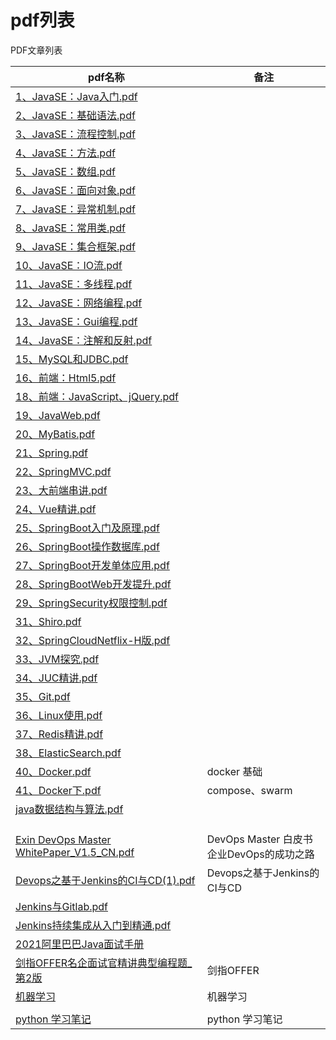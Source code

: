 # pdf列表




PDF文章列表

| pdf名称                                                      | 备注                                          |
| ------------------------------------------------------------ | --------------------------------------------- |
| [1、JavaSE：Java入门.pdf](https://hubu.buzz/pdf/web/viewer.html?file=1、JavaSE：Java入门.pdf) |                                               |
| [2、JavaSE：基础语法.pdf](https://hubu.buzz/pdf/web/viewer.html?file=2、JavaSE：基础语法.pdf) |                                               |
| [3、JavaSE：流程控制.pdf](https://hubu.buzz/pdf/web/viewer.html?file=3、JavaSE：流程控制.pdf) |                                               |
| [4、JavaSE：方法.pdf](https://hubu.buzz/pdf/web/viewer.html?file=4、JavaSE：方法.pdf) |                                               |
| [5、JavaSE：数组.pdf](https://hubu.buzz/pdf/web/viewer.html?file=5、JavaSE：数组.pdf) |                                               |
| [6、JavaSE：面向对象.pdf](https://hubu.buzz/pdf/web/viewer.html?file=6、JavaSE：面向对象.pdf) |                                               |
| [7、JavaSE：异常机制.pdf](https://hubu.buzz/pdf/web/viewer.html?file=7、JavaSE：异常机制.pdf) |                                               |
| [8、JavaSE：常用类.pdf](https://hubu.buzz/pdf/web/viewer.html?file=8、JavaSE：常用类.pdf) |                                               |
| [9、JavaSE：集合框架.pdf](https://hubu.buzz/pdf/web/viewer.html?file=9、JavaSE：集合框架.pdf) |                                               |
| [10、JavaSE：IO流.pdf](https://hubu.buzz/pdf/web/viewer.html?file=10、JavaSE：IO流.pdf) |                                               |
| [11、JavaSE：多线程.pdf](https://hubu.buzz/pdf/web/viewer.html?file=11、JavaSE：多线程.pdf) |                                               |
| [12、JavaSE：网络编程.pdf](https://hubu.buzz/pdf/web/viewer.html?file=12、JavaSE：网络编程.pdf) |                                               |
| [13、JavaSE：Gui编程.pdf](https://hubu.buzz/pdf/web/viewer.html?file=13、JavaSE：Gui编程.pdf) |                                               |
| [14、JavaSE：注解和反射.pdf](https://hubu.buzz/pdf/web/viewer.html?file=14、JavaSE：注解和反射.pdf) |                                               |
| [15、MySQL和JDBC.pdf](https://hubu.buzz/pdf/web/viewer.html?file=15、MySQL和JDBC.pdf) |                                               |
| [16、前端：Html5.pdf](https://hubu.buzz/pdf/web/viewer.html?file=16、前端：Html5.pdf) |                                               |
| [18、前端：JavaScript、jQuery.pdf](https://hubu.buzz/pdf/web/viewer.html?file=18、前端：JavaScript、jQuery.pdf) |                                               |
| [19、JavaWeb.pdf](https://hubu.buzz/pdf/web/viewer.html?file=19、JavaWeb.pdf) |                                               |
| [20、MyBatis.pdf](https://hubu.buzz/pdf/web/viewer.html?file=20、MyBatis.pdf) |                                               |
| [21、Spring.pdf](https://hubu.buzz/pdf/web/viewer.html?file=21、Spring.pdf) |                                               |
| [22、SpringMVC.pdf](https://hubu.buzz/pdf/web/viewer.html?file=22、SpringMVC.pdf) |                                               |
| [23、大前端串讲.pdf](https://hubu.buzz/pdf/web/viewer.html?file=23、大前端串讲.pdf) |                                               |
| [24、Vue精讲.pdf](https://hubu.buzz/pdf/web/viewer.html?file=24、Vue精讲.pdf) |                                               |
| [25、SpringBoot入门及原理.pdf](https://hubu.buzz/pdf/web/viewer.html?file=25、SpringBoot入门及原理.pdf) |                                               |
| [26、SpringBoot操作数据库.pdf](https://hubu.buzz/pdf/web/viewer.html?file=26、SpringBoot操作数据库.pdf) |                                               |
| [27、SpringBoot开发单体应用.pdf](https://hubu.buzz/pdf/web/viewer.html?file=27、SpringBoot开发单体应用.pdf) |                                               |
| [28、SpringBootWeb开发提升.pdf](https://hubu.buzz/pdf/web/viewer.html?file=28、SpringBootWeb开发提升.pdf) |                                               |
| [29、SpringSecurity权限控制.pdf](https://hubu.buzz/pdf/web/viewer.html?file=29、SpringSecurity权限控制.pdf) |                                               |
| [31、Shiro.pdf](https://hubu.buzz/pdf/web/viewer.html?file=31、Shiro.pdf) |                                               |
| [32、SpringCloudNetflix-H版.pdf](https://hubu.buzz/pdf/web/viewer.html?file=32、SpringCloudNetflix-H版.pdf) |                                               |
| [33、JVM探究.pdf](https://hubu.buzz/pdf/web/viewer.html?file=33、JVM探究.pdf) |                                               |
| [34、JUC精讲.pdf](https://hubu.buzz/pdf/web/viewer.html?file=34、JUC精讲.pdf) |                                               |
| [35、Git.pdf](https://hubu.buzz/pdf/web/viewer.html?file=35、Git.pdf) |                                               |
| [36、Linux使用.pdf](https://hubu.buzz/pdf/web/viewer.html?file=36、Linux使用.pdf) |                                               |
| [37、Redis精讲.pdf](https://hubu.buzz/pdf/web/viewer.html?file=37、Redis精讲.pdf) |                                               |
| [38、ElasticSearch.pdf](https://hubu.buzz/pdf/web/viewer.html?file=38、ElasticSearch.pdf) |                                               |
| [40、Docker.pdf](https://hubu.buzz/pdf/web/viewer.html?file=40、Docker.pdf) | docker 基础                                   |
| [41、Docker下.pdf](https://hubu.buzz/pdf/web/viewer.html?file=41、Docker下.pdf) | compose、swarm                                |
| [java数据结构与算法.pdf](https://hubu.buzz/pdf/web/viewer.html?file=java数据结构与算法.pdf) |                                               |
|                                                              |                                               |
|                                                              |                                               |
|                                                              |                                               |
| [Exin DevOps Master WhitePaper_V1.5_CN.pdf](https://hubu.buzz/pdf/web/viewer.html?file=Exin_DevOps_Master_WhitePaper_V1.5_CN.pdf) | DevOps Master 白皮书<br/>企业DevOps的成功之路 |
| [Devops之基于Jenkins的CI与CD(1).pdf](https://hubu.buzz/pdf/web/viewer.html?file=Devops之基于Jenkins的CI与CD(1).pdf) | Devops之基于Jenkins的CI与CD                   |
| [Jenkins与Gitlab.pdf](https://hubu.buzz/pdf/web/viewer.html?file=Jenkins与Gitlab-markdown.pdf) |                                               |
| [Jenkins持续集成从入门到精通.pdf](https://hubu.buzz/pdf/web/viewer.html?file=Jenkins持续集成从入门到精通.pdf) |                                               |
| [2021阿里巴巴Java面试手册](https://hubu.buzz/pdf/web/viewer.html?file=2021阿里巴巴Java面试手册.pdf) |                                               |
| [剑指OFFER名企面试官精讲典型编程题_第2版](https://hubu.buzz/pdf/web/viewer.html?file=剑指OFFER名企面试官精讲典型编程题_第2版.pdf) | 剑指OFFER                                     |
| [机器学习](https://hubu.buzz/pdf/web/viewer.html?file=MLY-zh-cn.pdf) | 机器学习                                      |
|                                                              |                                               |
| [python 学习笔记](https://hubu.buzz/pdf/web/viewer.html?file=python学习笔记.pdf) | python 学习笔记                               |










